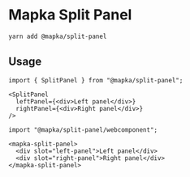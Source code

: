 # Mapka Split Panel

```bash
yarn add @mapka/split-panel
```

## Usage

```tsx
import { SplitPanel } from "@mapka/split-panel";

<SplitPanel
  leftPanel={<div>Left panel</div>}
  rightPanel={<div>Right panel</div>}
/>
```

```tsx
import "@mapka/split-panel/webcomponent";

<mapka-split-panel>
  <div slot="left-panel">Left panel</div>
  <div slot="right-panel">Right panel</div>
</mapka-split-panel>
```
